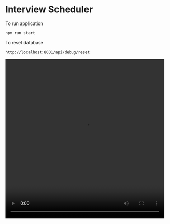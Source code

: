 # Interview Scheduler


To run application
```bash
npm run start
```

To reset database

```bash
http://localhost:8001/api/debug/reset
```

<video width="500" height="500" controls>
  <source src="Interview_Scheduler_Demo.mov" type="video/mp4">
</video>